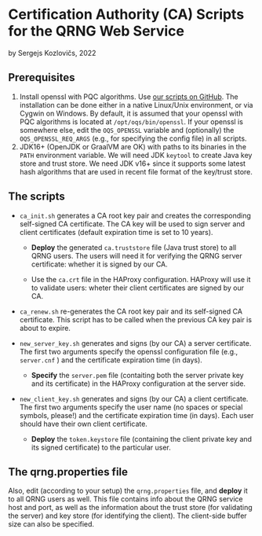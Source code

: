 # Certification Authority (CA) Scripts for the QRNG Web Service

by Sergejs Kozlovičs, 2022

## Prerequisites

1. Install openssl with PQC algorithms. Use [our scripts on GitHub](https://github.com/LUMII-Syslab/oqs-haproxy). The installation can be done either in a native Linux/Unix environment, or via Cygwin on Windows. By default, it is assumed that your openssl with PQC algorithms is located at `/opt/oqs/bin/openssl`. If your openssl is somewhere else, edit the `OQS_OPENSSL` variable and (optionally) the `OQS_OPENSSL_REQ_ARGS` (e.g., for specifying the config file) in all scripts.
2. JDK16+ (OpenJDK or GraalVM are OK) with paths to its binaries in the `PATH` environment variable. We will need JDK `keytool` to create Java key store and trust store. We need JDK v16+ since it supports some latest hash algorithms that are used in recent file format of the key/trust store.

## The scripts

* `ca_init.sh` generates a CA root key pair and creates the corresponding self-signed CA certificate. The CA key will be used to sign server and client certificates (default expiration time is set to 10 years).
  
  * **Deploy** the generated `ca.truststore` file (Java trust store) to all QRNG users. The users will need it for verifying the QRNG server certificate: whether it is signed by our CA.
  
  * Use the `ca.crt` file in the HAProxy configuration. HAProxy will use it to validate users: wheter their client certificates are signed by our CA.

* `ca_renew.sh` re-generates the CA root key pair and its self-signed CA certificate. This script has to be called when the previous CA key pair is about to expire.

* `new_server_key.sh` generates and signs (by our CA) a server certificate.  The first two arguments specify the openssl configuration file (e.g., `server.cnf` ) and the certificate expiration time (in days).
  
  * **Specify** the `server.pem` file (contaiting both the server private key and its certificate) in the HAProxy configuration at the server side.

* `new_client_key.sh` generates and signs (by our CA) a client certificate. The first two arguments specify the user name (no spaces or special symbols, please!) and the certificate expiration time (in days). Each user should have their own client certificate.
  
  * **Deploy** the `token.keystore` file (containing the client private key and its signed certificate) to the particular user.

## The qrng.properties file

Also, edit (according to your setup) the `qrng.properties` file, and **deploy** it to all QRNG users as well. This file contains info about the QRNG service host and port, as well as the information about the trust store (for validating the server) and key store (for identifying the client). The client-side buffer size can also be specified.
